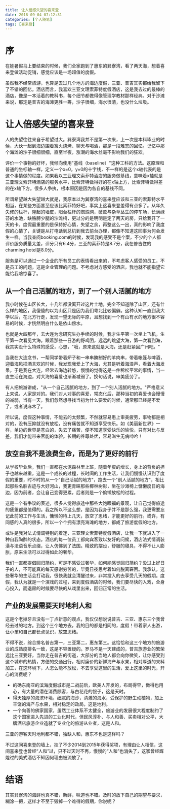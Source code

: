 ```yaml
---
title: 让人倍感失望的喜来登
date: 2018-09-04 07:12:31
categories: [个人随笔]
tags: [喜来登] 
---
```

# 序

在娃暑假马上要结束的时候，我们全家跑到了惠东的巽寮湾，看了两天海，想着喜来登做活动促销，感觉应该是一场超值的度假。

虽然我不经常旅游，也算是去过几个地方的海边度假，三亚、普吉其实都给我留下了不错的回忆。酒店而言，我喜欢三亚文理索菲特度假酒店，这是我去过的最棒的酒店，像是一本活着的教科书，每个细节都做得像管理学教材那样经典。对于沙滩来说，那定是普吉的海滩更胜一筹，沙子很细，海水很清，也没什么垃圾。
<!-- more -->

# 让人倍感失望的喜来登

人的失望往往来自于希望过大。巽寮湾我并不是第一次来，上一次是本科毕业的时候，大伙一起到海边围着篝火烧烤、聊天与喝酒，那是一段难忘的回忆。记忆中那个海滩的沙子很细很细，直至半夜，涨潮的海水丝毫不影响我们的狂欢。

评价一个事物的好坏，我倾向使用"基线（baseline）"这种工科的方法。这原理和普通的坐标轴一样，定义一个x=0，y=0的十字线，不一样的是这个x轴代表的是这个事情做的程度。如果我以三亚理文索菲特酒店的服务做基线，意味着x轴就是三亚理文索菲特酒店的服务水平，比索菲特做得好的在x轴上方，比索菲特做得差的在x轴下方。很多人争执，根本原因是因为各自的基线不同。

所谓希望越大失望越大就是，我原本以为巽寮湾的喜来登应该和三亚的索菲特水平相当，在某些方面甚至应该比索菲特好吧，事实上这喜来登差得有点多了。从年久失修的栏杆，隆起的墙皮，阳台栏杆的蜘蛛网，破败与杂草丛生的停车场，长满绿苔的水池，缺胳膊少腿的沙滩椅，更过分的是明明是定了两天的房，只给我开了一天的卡。度假最重要的是保持好心情，失望之余，再整这么一出，真的影响了我度假的心情了，关键是从打电话到总机到我去前台办理，都像不知道这回事为何会发生一样。当我查阅booking.com的时候，发现我的感受不是个案，不少的个人都评价服务质量太差，评分只有6.4分，三亚的索菲特是8.7分，我在普吉住的charming hotel是8.0分。

服务是可以通过一个企业的所有员工的表情看出来的，不考虑客人感受的员工，不是员工的问题，这是企业管理的问题。不考虑对方感受的酒店，我也就不能指望它能给我啥惊喜了。


## 从一个自己活腻的地方，到了一个别人活腻的地方

我小时候在山区长大，十几年都没离开过这片土地，完全不知道除了山区，还有什么样的地区，我傻傻的以为山区只是因为我们粤北比较偏僻。这种认知一直到我大学以后，在北方行走，发现一望无际的平原，且想找到一个有山有水的地方很不容易的时候，才恍然明白什么是依山傍水。

也就是大四那年，去大连为念研究生办手续的时候，我才生平第一次坐上飞机，生平第一次看见大海。跟着那些一日游的野鸡团，远远的眺望大海，第一次看到海，我其实没什么特殊的感受，心想，"哦，原来这就是大海，还是赶紧回广州吧。"

当我在大连念书，一帮同学带着炉子和一串串腌制好的羊肉串，带着帐篷与啤酒，迎着海风把酒言欢的时候，我发现我爱上了大海，尤其是听着海浪声，看着大海发呆。于是我在大连，经常去海边转悠，慢慢的觉得这是一件稀松平常的事情，当一直生活在海边，对大海的喜爱也渐渐减弱了。换句话说，审美疲劳了。

有人把旅游讲成，"从一个自己活腻的地方，到了一个别人活腻的地方。"严格意义上来说，人家是对的。我们对人对事的喜爱，常态化后，那种当初的喜爱也会慢慢的减弱，当有一天，我们忽然想寻找当初为什么要爱的时候，通常那已经是不爱了，或者说麻木了。

所以说，度假这种事情，不能去的太频繁，不然就容易患上审美疲劳，事物都是相对的，没有压抑就没有放松，没有痛苦就不知道享受快乐。如《美丽新世界》一样，单边的世界是苍白的，失去了痛苦，便不知道享受快乐的愉悦，只有对比与反差，我们才能带来官能的体验。长期的养尊处优，容易滋生无病呻吟！

## 放空自我不是浪费生命，而是为了更好的前行

从学校毕业后，我们一直都在水泥森林里上班，随着年资的增长，身上的背负的担子也越来越重，这是一个成长的过程，长时间的工作生活，让我们慢慢认识到了度假的重要，时不时的从一个"自己活腻的地方"，跑去一个"别人活腻的地方"，相比起那些名胜古迹与大好河山，我更青睐那些椰林树影，坐在沙滩椅上慵懒度日的海边，因为前者，会让自己变得更累，后者则是一个偷懒放松的过程。

这是一个有争议的表述，很多人觉得旅途中那些大饱眼福的景观，让自己觉得旅途的疲惫都是值得的。我之所以不这么想，是因为我身子并不是那么强，我更需要忘记此前的工作与生活，慵懒的待上几天，放空了思绪，才能更好的前行。或许，有同感的人真的很多，所以一个个拥有漂亮海滩的地方，都成了旅游度假的地方。

或许是我对法式情调特别的着迷，三亚理文索菲特度假酒店，让我一下就进入了一种自我陶醉的状态。酒店的每一位员工都向宾客致以友好的问候，酒店法式情调装潢与法语音乐点缀，让人仿佛到了法国。精致的摆设，舒服的寝具，不得不让人膨胀，原来生活可以过得如此的奢华。

我们一直都提倡回归简约，可是不感受过奢华，如何能感觉回归简约？没过上好日子的人，不可能真的每天感谢穷苦的，毕竟日夜思考着如何脱离窘困。我承认，这些奢华的生活会打动我，很快我就会清醒过来，非常投入的去享受几天的假期。度假，我认为就是一个演戏的过程，来到度假酒店的时候，我们要尽快的入戏，全身心投入，而退房的时候要尽快的从戏里出来，回归正常的生活。



## 产业的发展需要天时地利人和

这是个老掉牙且没有一丁点新意的观点，我仅仅想说说普吉、三亚、惠东三个我曾经去过的地方。到这个三个地方去，我的目的都是相同的，度假！带着家人出游，让小孩和自己都长点见识，放空思绪。

不得不说，综合排名普吉第一，三亚第二，惠东第三。这恰恰和这三个地方的旅游业的成熟度排名一致，这是不容置疑的。罗马不是一天建成的，普吉旅游业的繁荣远比三亚要好，当你走在普吉的街道，大部分的当地人都会向你微笑，让你感受到这个城市的热情，方便的交通出行，相对廉价的新鲜海产与水果，相对厚道的来料加工，在这环境下，人怎么能不放松，不去享受这里的生活，爱上这里的时光，开心的消费呢？

- 的确东南亚的滨海度假城市是二战前后，欧美人开发的，布局得早，做得也用心，有大量的潜在消费顾客，与白花花的银子，这是天时。
- 得天独厚的海滨环境，细腻的海沙，清澈的海水，受保护的野生动植物，加上丰饶的海产与水果，相对稳定的政局，这是地利。
- 一个向善的佛家国家，虽然工业体系不太健全，旅游业的发展很大程度制约了这个国家进入先进的工业化时代，但民风淳朴、与人和善、买卖相对公平，大牌酒店旅游企业造就了专业化的旅游从业者，这是人和。

三亚的游客天时地利都不错，独缺人和，惠东不也是这样吗？

不过这间喜来登的墙上，挂了不少2014到2015年获得奖项，有理由让人相信，这间喜来登也曾经“人和”过，只不过天时不再，慢慢的“人和”也消失了，这家曾经辉煌过的美式酒店不知因何理由被流放了。

# 结语

其实巽寮湾的海鲜也真不错，新鲜，味道也不错。及时的放下自己的期望与要求，糊涂一把，这样才不至于毁掉一个难得的假期，你说呢？